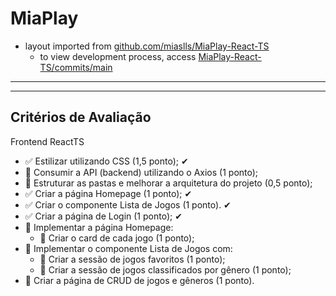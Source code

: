 # MiaPlay

- layout imported from [github.com/miaslls/MiaPlay-React-TS](https://github.com/miaslls/MiaPlay-React-TS)
  - to view development process, access [MiaPlay-React-TS/commits/main](https://github.com/miaslls/MiaPlay-React-TS/commits/main)

---

---

## Critérios de Avaliação

Frontend ReactTS

- ✅ Estilizar utilizando CSS (1,5 ponto); ✔
- 🔳 Consumir a API (backend) utilizando o Axios (1 ponto);
- 🔳 Estruturar as pastas e melhorar a arquitetura do projeto (0,5 ponto);
- ✅ Criar a página Homepage (1 ponto); ✔
- ✅ Criar o componente Lista de Jogos (1 ponto). ✔
- ✅ Criar a página de Login (1 ponto); ✔
- 🔳 Implementar a página Homepage:
  - 🔳 Criar o card de cada jogo (1 ponto);
- 🔳 Implementar o componente Lista de Jogos com:
  - 🔳 Criar a sessão de jogos favoritos (1 ponto);
  - 🔳 Criar a sessão de jogos classificados por gênero (1 ponto);
- 🔳 Criar a página de CRUD de jogos e gêneros (1 ponto).

